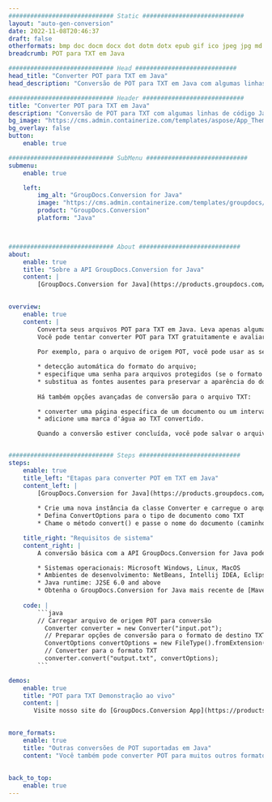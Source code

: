 ```yaml
---
############################# Static ############################
layout: "auto-gen-conversion"
date: 2022-11-08T20:46:37
draft: false
otherformats: bmp doc docm docx dot dotm dotx epub gif ico jpeg jpg md odt ott pdf png psd rtf tex tif tiff txt xps
breadcrumb: POT para TXT em Java

############################# Head ############################
head_title: "Converter POT para TXT em Java"
head_description: "Conversão de POT para TXT em Java com algumas linhas de código. Converta mais de 160 formatos de arquivo usando a API de conversão de documentos do GroupDocs para Java"

############################# Header ############################
title: "Converter POT para TXT em Java"
description: "Conversão de POT para TXT com algumas linhas de código Java"
bg_image: "https://cms.admin.containerize.com/templates/aspose/App_Themes/V3/images/bg/header1.png"
bg_overlay: false
button:
    enable: true

############################# SubMenu ############################
submenu:
    enable: true

    left:
        img_alt: "GroupDocs.Conversion for Java"
        image: "https://cms.admin.containerize.com/templates/groupdocs/images/product-logos/90x90-noborder/groupdocs-conversion-java.png"
        product: "GroupDocs.Conversion"
        platform: "Java"



############################# About ############################
about:
    enable: true
    title: "Sobre a API GroupDocs.Conversion for Java"
    content: |
        [GroupDocs.Conversion for Java](https://products.groupdocs.com/conversion/java/) é uma API avançada de conversão de formato de arquivo para conversão entre formatos populares de imagem e documento, como Microsoft Office, OpenDocument, PDF, HTML, e-mail, CAD. e muito mais com apenas algumas linhas de código. A API nativa detecta automaticamente os formatos dos documentos originais e oferece muitas opções para personalizar os documentos convertidos. Juntamente com a função de extrair informações de um documento, ele também suporta o armazenamento em cache dos resultados da conversão para o disco local por padrão. No entanto, qualquer tipo de armazenamento em cache pode ser suportado pela implementação das interfaces apropriadas - Amazon S3, Dropbox, Google Drive, Windows Azure, Reddis ou quaisquer outras.
    

overview:
    enable: true
    content: |
        Converta seus arquivos POT para TXT em Java. Leva apenas algumas linhas de código Java em qualquer plataforma de sua escolha, como Windows, Linux, macOS.
        Você pode tentar converter POT para TXT gratuitamente e avaliar a qualidade dos resultados da conversão. Junto com scripts de conversão de arquivo simples, você pode tentar opções mais sofisticadas para carregar o arquivo de origem POT e armazenar a saída TXT. 
        
        Por exemplo, para o arquivo de origem POT, você pode usar as seguintes opções de carregamento:

        * detecção automática do formato do arquivo;
        * especifique uma senha para arquivos protegidos (se o formato de arquivo for compatível);
        * substitua as fontes ausentes para preservar a aparência do documento.
        
        Há também opções avançadas de conversão para o arquivo TXT:

        * converter uma página específica de um documento ou um intervalo de páginas;
        * adicione uma marca d'água ao TXT convertido.

        Quando a conversão estiver concluída, você pode salvar o arquivo TXT no caminho do arquivo local ou em qualquer armazenamento de terceiros, como FTP, Amazon S3, Google Drive, Dropbox etc. Observe - para converter POT para TXT, você não precisa instalar nenhum software adicional, como MS Office, Open Office, Adobe Acrobat Reader etc.


############################# Steps ############################
steps:
    enable: true
    title_left: "Etapas para converter POT em TXT em Java"
    content_left: |
        [GroupDocs.Conversion for Java](https://products.groupdocs.com/conversion/java/) permite que os desenvolvedores convertam facilmente o arquivo POT para TXT com algumas linhas de código.
        
        * Crie uma nova instância da classe Converter e carregue o arquivo POT com o caminho completo
        * Defina ConvertOptions para o tipo de documento como TXT
        * Chame o método convert() e passe o nome do documento (caminho completo) e formato (TXT) como parâmetro

    title_right: "Requisitos de sistema"
    content_right: |
        A conversão básica com a API GroupDocs.Conversion for Java pode ser feita com apenas algumas linhas de código. Nossas APIs são suportadas em todas as principais plataformas e sistemas operacionais. Antes de executar o código abaixo, certifique-se de ter os seguintes pré-requisitos instalados em seu sistema.

        * Sistemas operacionais: Microsoft Windows, Linux, MacOS
        * Ambientes de desenvolvimento: NetBeans, Intellij IDEA, Eclipse, etc.
        * Java runtime: J2SE 6.0 and above
        * Obtenha o GroupDocs.Conversion for Java mais recente de [Maven](https://repository.groupdocs.com/webapp/#/artifacts/browse/tree/General/repo/com/groupdocs/groupdocs-conversion)
         
    code: |
        ```java    
        // Carregar arquivo de origem POT para conversão
          Converter converter = new Converter("input.pot");
          // Preparar opções de conversão para o formato de destino TXT
          ConvertOptions convertOptions = new FileType().fromExtension("txt").getConvertOptions();
          // Converter para o formato TXT
          converter.convert("output.txt", convertOptions);
        ```

demos:
    enable: true
    title: "POT para TXT Demonstração ao vivo"
    content: |
       Visite nosso site do [GroupDocs.Conversion App](https://products.groupdocs.app/conversion/family) e experimente a conversão de POT para TXT agora. A demonstração gratuita tem os seguintes benefícios
          

more_formats:
    enable: true
    title: "Outras conversões de POT suportadas em Java"
    content: "Você também pode converter POT para muitos outros formatos de arquivo. Por favor, veja a lista abaixo."
       
       
back_to_top:
    enable: true
---
```

